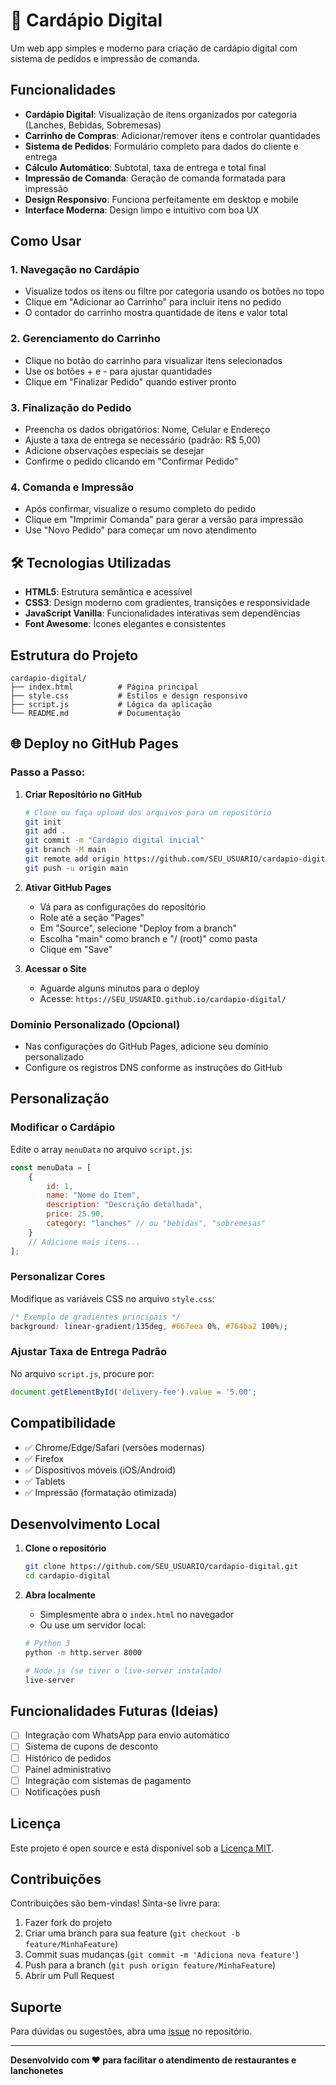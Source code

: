 # 🍔 Cardápio Digital

Um web app simples e moderno para criação de cardápio digital com sistema de pedidos e impressão de comanda.

##  Funcionalidades

- **Cardápio Digital**: Visualização de itens organizados por categoria (Lanches, Bebidas, Sobremesas)
- **Carrinho de Compras**: Adicionar/remover itens e controlar quantidades
- **Sistema de Pedidos**: Formulário completo para dados do cliente e entrega
- **Cálculo Automático**: Subtotal, taxa de entrega e total final
- **Impressão de Comanda**: Geração de comanda formatada para impressão
- **Design Responsivo**: Funciona perfeitamente em desktop e mobile
- **Interface Moderna**: Design limpo e intuitivo com boa UX

##  Como Usar

### 1. Navegação no Cardápio
- Visualize todos os itens ou filtre por categoria usando os botões no topo
- Clique em "Adicionar ao Carrinho" para incluir itens no pedido
- O contador do carrinho mostra quantidade de itens e valor total

### 2. Gerenciamento do Carrinho
- Clique no botão do carrinho para visualizar itens selecionados
- Use os botões + e - para ajustar quantidades
- Clique em "Finalizar Pedido" quando estiver pronto

### 3. Finalização do Pedido
- Preencha os dados obrigatórios: Nome, Celular e Endereço
- Ajuste a taxa de entrega se necessário (padrão: R$ 5,00)
- Adicione observações especiais se desejar
- Confirme o pedido clicando em "Confirmar Pedido"

### 4. Comanda e Impressão
- Após confirmar, visualize o resumo completo do pedido
- Clique em "Imprimir Comanda" para gerar a versão para impressão
- Use "Novo Pedido" para começar um novo atendimento

## 🛠️ Tecnologias Utilizadas

- **HTML5**: Estrutura semântica e acessível
- **CSS3**: Design moderno com gradientes, transições e responsividade
- **JavaScript Vanilla**: Funcionalidades interativas sem dependências
- **Font Awesome**: Ícones elegantes e consistentes

##  Estrutura do Projeto

```
cardapio-digital/
├── index.html          # Página principal
├── style.css           # Estilos e design responsivo
├── script.js           # Lógica da aplicação
└── README.md           # Documentação
```

## 🌐 Deploy no GitHub Pages

### Passo a Passo:

1. **Criar Repositório no GitHub**
   ```bash
   # Clone ou faça upload dos arquivos para um repositório
   git init
   git add .
   git commit -m "Cardápio digital inicial"
   git branch -M main
   git remote add origin https://github.com/SEU_USUARIO/cardapio-digital.git
   git push -u origin main
   ```

2. **Ativar GitHub Pages**
   - Vá para as configurações do repositório
   - Role até a seção "Pages"
   - Em "Source", selecione "Deploy from a branch"
   - Escolha "main" como branch e "/ (root)" como pasta
   - Clique em "Save"

3. **Acessar o Site**
   - Aguarde alguns minutos para o deploy
   - Acesse: `https://SEU_USUARIO.github.io/cardapio-digital/`

### Domínio Personalizado (Opcional)
- Nas configurações do GitHub Pages, adicione seu domínio personalizado
- Configure os registros DNS conforme as instruções do GitHub

##  Personalização

### Modificar o Cardápio
Edite o array `menuData` no arquivo `script.js`:

```javascript
const menuData = [
    {
        id: 1,
        name: "Nome do Item",
        description: "Descrição detalhada",
        price: 25.90,
        category: "lanches" // ou "bebidas", "sobremesas"
    }
    // Adicione mais itens...
];
```

### Personalizar Cores
Modifique as variáveis CSS no arquivo `style.css`:

```css
/* Exemplo de gradientes principais */
background: linear-gradient(135deg, #667eea 0%, #764ba2 100%);
```

### Ajustar Taxa de Entrega Padrão
No arquivo `script.js`, procure por:

```javascript
document.getElementById('delivery-fee').value = '5.00';
```

##  Compatibilidade

- ✅ Chrome/Edge/Safari (versões modernas)
- ✅ Firefox
- ✅ Dispositivos móveis (iOS/Android)
- ✅ Tablets
- ✅ Impressão (formatação otimizada)

##  Desenvolvimento Local

1. **Clone o repositório**
   ```bash
   git clone https://github.com/SEU_USUARIO/cardapio-digital.git
   cd cardapio-digital
   ```

2. **Abra localmente**
   - Simplesmente abra o `index.html` no navegador
   - Ou use um servidor local:
   ```bash
   # Python 3
   python -m http.server 8000
   
   # Node.js (se tiver o live-server instalado)
   live-server
   ```

##  Funcionalidades Futuras (Ideias)

- [ ] Integração com WhatsApp para envio automático
- [ ] Sistema de cupons de desconto
- [ ] Histórico de pedidos
- [ ] Painel administrativo
- [ ] Integração com sistemas de pagamento
- [ ] Notificações push

##  Licença

Este projeto é open source e está disponível sob a [Licença MIT](LICENSE).

##  Contribuições

Contribuições são bem-vindas! Sinta-se livre para:

1. Fazer fork do projeto
2. Criar uma branch para sua feature (`git checkout -b feature/MinhaFeature`)
3. Commit suas mudanças (`git commit -m 'Adiciona nova feature'`)
4. Push para a branch (`git push origin feature/MinhaFeature`)
5. Abrir um Pull Request

##  Suporte

Para dúvidas ou sugestões, abra uma [issue](https://github.com/JonathanSM-dev/cardapio-digital/issues) no repositório.

---

**Desenvolvido com ❤️ para facilitar o atendimento de restaurantes e lanchonetes** 